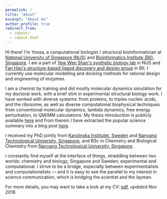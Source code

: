 ```yaml
---
permalink: /
title: "About"
excerpt: "About me"
author_profile: true
redirect_from: 
  - /about/
  - /about.html
---
```


Hi there! I'm Yossa, a computational biologist / structural bioinformatician at [National University of Singapore (NUS)](nus.edu.sg) and [Bioinformatics Institute (BII), Singapore](http://www.bii.a-star.edu.sg/). I am a part of [Yew Wen Shan's synthetic biology lab](https://bch.nus.edu.sg/pi/bchyws/) in NUS and [Fan Hao's structure-based ligand discovery and design group](http://www.bii.a-star.edu.sg/research/bmad/sldd.php) in BII. I currently use molecular modelling and docking methods for rational design and engineering of enzymes.

I am a chemist by training and did mostly molecular dynamics simulation for my doctoral work, with a brief stint in experimental structural biology work. I have worked with diverse systems: from proteins, to triplex nucleic acids, and the ribosome; as well as diverse computational biophysical techniques from conventional molecular dynamics, lambda dynamics, free energy perturbation, to QM/MM calculations. My thesis introduction is publicly available [here](https://openarchive.ki.se/xmlui/handle/10616/46043) and from therein I have extracted the popular science summary into a blog post [here](https://researcherblogski.wordpress.com/2017/12/08/8-postdoctoral/).

I received my PhD jointly from [Karolinska Institutet, Sweden](https://ki.se) and [Nanyang Technological University, Singapore](http://ntu.edu.sg), and BSc in Chemistry and Biological Chemistry from [Nanyang Technological University, Singapore](http://ntu.edu.sg).

I constantly find myself at the interface of things, straddling between two worlds: chemistry and biology; Singapore and Sweden; experimental and computational. I strive to be a bridge, especially between experimentalists and computationalists — and it is easy to see the parallel to my interest in science communication, which is bridging the scientist and the layman.

For more details, you may want to take a look at my CV: [pdf](https://yossadh.github.io/files/cv_public.pdf), _updated Nov 2018_.
